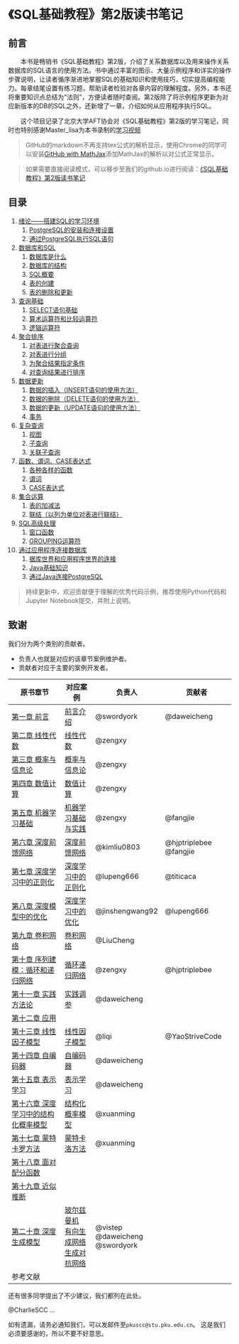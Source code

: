 # 《SQL基础教程》第2版读书笔记

## 前言

&emsp;&emsp;本书是畅销书《SQL基础教程》第2版，介绍了关系数据库以及用来操作关系数据库的SQL语言的使用方法。书中通过丰富的图示、大量示例程序和详实的操作步骤说明，让读者循序渐进地掌握SQL的基础知识和使用技巧，切实提高编程能力。每章结尾设置有练习题，帮助读者检验对各章内容的理解程度。另外，本书还将重要知识点总结为“法则”，方便读者随时查阅。第2版除了将示例程序更新为对应新版本的DB的SQL之外，还新增了一章，介绍如何从应用程序执行SQL。

&emsp;&emsp;这个项目记录了北京大学AFT协会对《SQL基础教程》第2版的学习笔记，同时也特别感谢Master_lisa为本书录制的[学习视频](https://www.bilibili.com/video/av62315714)


>GitHub的markdown不再支持tex公式的解析显示，使用Chrome的同学可以安装[GitHub with MathJax](https://chrome.google.com/webstore/detail/github-with-mathjax/ioemnmodlmafdkllaclgeombjnmnbima)添加MathJax的解析以对公式正常显示。

>如果需要直接阅读模式，可以移步至我们的github.io进行阅读：[《SQL基础教程》第2版读书笔记]()

## 目录

1. [绪论——搭建SQL的学习环境]()
    1. [PostgreSQL的安装和连接设置]()
    1. [通过PostgreSQL执行SQL语句]()
1. [数据库和SQL]()
    1. [数据库是什么]()
    1. [数据库的结构]()
    1. [SQL概要]()
    1. [表的创建]()
    1. [表的删除和更新]()
1. [查询基础]()
    1. [SELECT语句基础]()
    1. [算术运算符和比较运算符]()
    1. [逻辑运算符]()
1. [聚合排序]()
    1. [对表进行聚合查询]()
    1. [对表进行分组]()
    1. [为聚合结果指定条件]()
    1. [对查询结果进行排序]()
1. [数据更新]()
    1. [数据的插入（INSERT语句的使用方法）]()
    1. [数据的删除（DELETE语句的使用方法）]()
    1. [数据的更新（UPDATE语句的使用方法）]()
    1. [事务]()
1. [复杂查询]()
    1. [视图]()
    1. [子查询]()
    1. [关联子查询]()
1. [函数、谓词、CASE表达式]()
    1. [各种各样的函数]()
    1. [谓词]()
    1. [CASE表达式]()
1. [集合运算]()
    1. [表的加减法]()
    1. [联结（以列为单位对表进行联结）]()
1. [SQL高级处理]()
    1. [窗口函数]()
    1. [GROUPING运算符]()
1. [通过应用程序连接数据库]()
    1. [据库世界和应用程序世界的连接]()
    1. [Java基础知识]()
    1. [通过Java连接PostgreSQL]()

>持续更新中，欢迎贡献便于理解的优秀代码示例，推荐使用Python代码和Jupyter Notebook提交，并附上说明。

致谢
--------------------
我们分为两个类别的贡献者。
 - 负责人也就是对应的该章节案例维护者。
 - 贡献者对应于主要的案例开发者。

| 原书章节 | 对应案例  | 负责人 | 贡献者 |
| ------------ | ------------ | ------------ | ------------ |
| [第一章 前言](https://exacity.github.io/deeplearningbook-chinese/Chapter1_introduction/) | [前言介绍](README.md) | @swordyork | @daweicheng |
| [第二章 线性代数](https://exacity.github.io/deeplearningbook-chinese/Chapter2_linear_algebra/) | [线性代数](数学基础/线性代数.md) | @zengxy | |
| [第三章 概率与信息论](https://exacity.github.io/deeplearningbook-chinese/Chapter3_probability_and_information_theory/) | [概率与信息论](数学基础/概率与信息论.md) | @zengxy |  |
| [第四章 数值计算](https://exacity.github.io/deeplearningbook-chinese/Chapter4_numerical_computation/) | [数值计算](数学基础/数值计算.md) | @zengxy |  |
| [第五章 机器学习基础](https://exacity.github.io/deeplearningbook-chinese/Chapter5_machine_learning_basics/) |[机器学习基础与实践](机器学习基础与实践/README.md) |@zengxy  | @fangjie  |
| [第六章 深度前馈网络](https://exacity.github.io/deeplearningbook-chinese/Chapter6_deep_feedforward_networks/) | [深度前馈网络](深度前馈网络/README.md) | @kimliu0803 | @hjptriplebee @fangjie  |
| [第七章 深度学习中的正则化](https://exacity.github.io/deeplearningbook-chinese/Chapter7_regularization/) | [深度学习中的正则化](深度学习中的正则化/README.md) | @lupeng666 | @titicaca |
| [第八章 深度模型中的优化](https://exacity.github.io/deeplearningbook-chinese/Chapter8_optimization_for_training_deep_models/) | [深度学习中的优化](深度学习中的优化/README.md) | @jinshengwang92 | @lupeng666  |
| [第九章 卷积网络](https://exacity.github.io/deeplearningbook-chinese/Chapter9_convolutional_networks/) | [卷积网络](卷积网络/README.md) | @LiuCheng|  |
| [第十章 序列建模：循环和递归网络](https://exacity.github.io/deeplearningbook-chinese/Chapter10_sequence_modeling_rnn/) | [循环递归网络](循环递归网络/README.md) | @zengxy | @hjptriplebee |
| [第十一章 实践方法论](https://exacity.github.io/deeplearningbook-chinese/Chapter11_practical_methodology/) |[实践调参](实践调参/README.md)  | @daweicheng |  |
| [第十二章 应用](https://exacity.github.io/deeplearningbook-chinese/Chapter12_applications/) |  | |  |
| [第十三章 线性因子模型](https://exacity.github.io/deeplearningbook-chinese/Chapter13_linear_factor_models/) | [线性因子模型](线性因子模型/README.md) | @liqi | @YaoStriveCode |
| [第十四章 自编码器](https://exacity.github.io/deeplearningbook-chinese/Chapter14_autoencoders/) | [自编码器](自编码器/README.md) | @daweicheng |  |
| [第十五章 表示学习](https://exacity.github.io/deeplearningbook-chinese/Chapter15_representation_learning/) | [表示学习](表示学习/README.md) |@daweicheng  | |
| [第十六章 深度学习中的结构化概率模型](https://exacity.github.io/deeplearningbook-chinese/Chapter16_structured_probabilistic_modelling/) |[结构化概率模型](结构化概率模型/README.md) | @xuanming |
| [第十七章 蒙特卡罗方法](https://exacity.github.io/deeplearningbook-chinese/Chapter17_monte_carlo_methods/) | [蒙特卡洛方法](蒙特卡洛方法/README.md) | @xuanming |   |
| [第十八章 面对配分函数](https://exacity.github.io/deeplearningbook-chinese/Chapter18_confronting_the_partition_function/) |  | |  |
| [第十九章 近似推断](https://exacity.github.io/deeplearningbook-chinese/Chapter19_approximate_inference/) |  | | |
| [第二十章 深度生成模型](https://exacity.github.io/deeplearningbook-chinese/Chapter20_deep_generative_models/) |[玻尔兹曼机](玻尔兹曼机/README.md)<br> [有向生成网络](有向生成网络)<br> [生成对抗网络](生成对抗网络) | @vistep <br>@daweicheng<br>@swordyork | |
| 参考文献 | | |  |

还有很多同学提出了不少建议，我们都列在此处。

@CharlieSCC ...

如有遗漏，请务必通知我们，可以发邮件至`pkuscc@stu.pku.edu.cn`。
这是我们必须要感谢的，所以不要不好意思。
